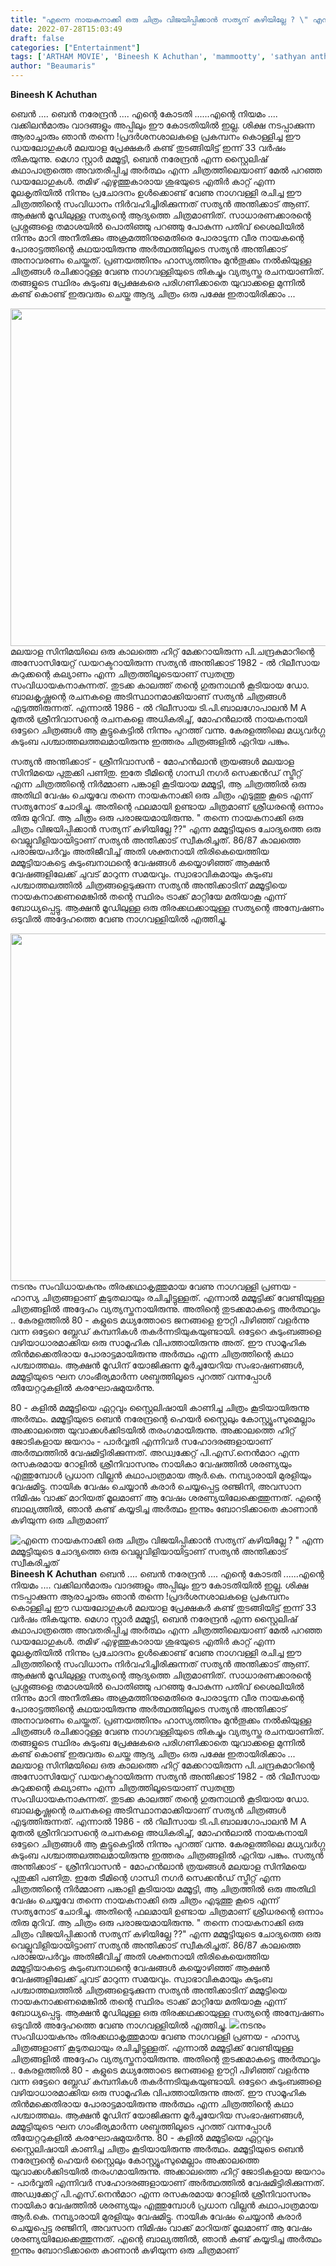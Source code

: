 ```yaml
---
title: "എന്നെ നായകനാക്കി ഒരു ചിത്രം വിജയിപ്പിക്കാൻ സത്യന് കഴിയില്ലേ ? \" എന്ന മമ്മൂട്ടിയുടെ ചോദ്യത്തെ ഒരു വെല്ലുവിളിയായിട്ടാണ് സത്യൻ അന്തിക്കാട് സ്വീകരിച്ചത്"
date: 2022-07-28T15:03:49
draft: false
categories: ["Entertainment"]
tags: ['ARTHAM MOVIE', 'Bineesh K Achuthan', 'mammootty', 'sathyan anthikad']
author: "Beaumaris"
---
```


<strong>Bineesh K Achuthan </strong>

ബെൻ .... ബെൻ നരേന്ദ്രൻ ....
എന്റെ കോടതി ......എന്റെ നിയമം .... വക്കിലൻമാരും വാദങ്ങളും അപ്പിലും ഈ കോടതിയിൽ ഇല്ല. ശിക്ഷ നടപ്പാക്കുന്ന ആരാച്ചാരും ഞാൻ തന്നെ !പ്രദർശനശാലകളെ പ്രകമ്പനം കൊള്ളിച്ച ഈ ഡയലോഗുകൾ മലയാള പ്രേക്ഷകർ കണ്ട് തുടങ്ങിയിട്ട് ഇന്ന് 33 വർഷം തികയുന്നു. മെഗാ സ്റ്റാർ മമ്മൂട്ടി, ബെൻ നരേന്ദ്രൻ എന്ന സ്റ്റൈലിഷ് കഥാപാത്രത്തെ അവതരിപ്പിച്ച അർത്ഥം എന്ന ചിത്രത്തിലെയാണ് മേൽ പറഞ്ഞ ഡയലോഗുകൾ. തമിഴ് എഴുത്തുകാരായ ശുഭയുടെ എതിർ കാറ്റ് എന്ന മൂലകൃതിയിൽ നിന്നും പ്രചോദനം ഉൾക്കൊണ്ട് വേണു നാഗവള്ളി രചിച്ച ഈ ചിത്രത്തിന്റെ സംവിധാനം നിർവഹിച്ചിരിക്കുന്നത് സത്യൻ അന്തിക്കാട് ആണ്. ആക്ഷൻ മൂഡിലുള്ള സത്യന്റെ ആദ്യത്തെ ചിത്രമാണിത്. സാധാരണക്കാരന്റെ പ്രശ്നങ്ങളെ തമാശയിൽ പൊതിഞ്ഞു പറഞ്ഞു പോകുന്ന പതിവ് ശൈലിയിൽ നിന്നും മാറി അനീതിക്കും അക്രമത്തിനുമെതിരെ പോരാടുന്ന വീര നായകന്റെ പോരാട്ടത്തിന്റെ കഥയായിരുന്നു അർത്ഥത്തിലൂടെ സത്യൻ അന്തിക്കാട് അനാവരണം ചെയ്തത്. പ്രണയത്തിനും ഹാസ്യത്തിനും മുൻതൂക്കം നൽകിയുള്ള ചിത്രങ്ങൾ രചിക്കാറുള്ള വേണു നാഗവള്ളിയുടെ തികച്ചും വ്യത്യസ്ത രചനയാണിത്. തങ്ങളുടെ സ്ഥിരം കുടുംബ പ്രേക്ഷകരെ പരിഗണിക്കാതെ യുവാക്കളെ മുന്നിൽ കണ്ട് കൊണ്ട് ഇരുവരും ചെയ്ത ആദ്യ ചിത്രം ഒരു പക്ഷേ ഇതായിരിക്കാം ...

<img class="size-full wp-image-344510 aligncenter" src="https://cdn.boolokam.com/articles/2022/07/hrhrhr-3.jpg" alt="" width="960" height="540" />മലയാള സിനിമയിലെ ഒരു കാലത്തെ ഹിറ്റ് മേക്കറായിരുന്ന പി.ചന്ദ്രകുമാറിന്റെ അസോസിയേറ്റ് ഡയറക്ടറായിരുന്ന സത്യൻ അന്തിക്കാട് 1982 - ൽ റിലീസായ കുറുക്കന്റെ കല്യാണം എന്ന ചിത്രത്തിലൂടെയാണ് സ്വതന്ത്ര സംവിധായകനാകുന്നത്. തുടക്ക കാലത്ത് തന്റെ ഗുരുനാഥൻ കൂടിയായ ഡോ. ബാലകൃഷ്ണന്റെ രചനകളെ അടിസ്ഥാനമാക്കിയാണ് സത്യൻ ചിത്രങ്ങൾ എടുത്തിരുന്നത്. എന്നാൽ 1986 - ൽ റിലീസായ ടി.പി.ബാലഗോപാലൻ M A മുതൽ ശ്രീനിവാസന്റെ രചനകളെ അധികരിച്ച്, മോഹൻലാൽ നായകനായി ഒട്ടേറെ ചിത്രങ്ങൾ ആ കൂട്ടുകെട്ടിൽ നിന്നും പുറത്ത് വന്നു. കേരളത്തിലെ മധ്യവർഗ്ഗ കുടുംബ പശ്ചാത്തലത്തലമായിരുന്നു ഇത്തരം ചിത്രങ്ങളിൽ ഏറിയ പങ്കും.

സത്യൻ അന്തിക്കാട് - ശ്രീനിവാസൻ - മോഹൻലാൻ ത്രയങ്ങൾ മലയാള സിനിമയെ പുതുക്കി പണിതു. ഇതേ ടീമിന്റെ ഗാന്ധി നഗർ സെക്കൻഡ് സ്ട്രീറ്റ് എന്ന ചിത്രത്തിന്റെ നിർമ്മാണ പങ്കാളി കൂടിയായ മമ്മൂട്ടി, ആ ചിത്രത്തിൽ ഒരു അതിഥി വേഷം ചെയ്യവേ തന്നെ നായകനാക്കി ഒരു ചിത്രം എടുത്തു കൂടെ എന്ന് സത്യനോട് ചോദിച്ചു. അതിന്റെ ഫലമായി ഉണ്ടായ ചിത്രമാണ് ശ്രീധരന്റെ ഒന്നാം തിരു മുറിവ്. ആ ചിത്രം ഒരു പരാജയമായിരുന്നു. " തന്നെ നായകനാക്കി ഒരു ചിത്രം വിജയിപ്പിക്കാൻ സത്യന് കഴിയില്ലേ ??" എന്ന മമ്മൂട്ടിയുടെ ചോദ്യത്തെ ഒരു വെല്ലുവിളിയായിട്ടാണ് സത്യൻ അന്തിക്കാട് സ്വീകരിച്ചത്. 86/87 കാലത്തെ പരാജയപർവ്വം അതിജീവിച്ച് അതി ശക്തനായി തിരികെയെത്തിയ മമ്മൂട്ടിയാകട്ടെ കുടുംബനാഥന്റെ വേഷങ്ങൾ കയ്യൊഴിഞ്ഞ് ആക്ഷൻ വേഷങ്ങളിലേക്ക് ചുവട് മാറുന്ന സമയവും. സ്വാഭാവികമായും കുടുംബ പശ്ചാത്തലത്തിൽ ചിത്രങ്ങളെടുക്കുന്ന സത്യൻ അന്തിക്കാടിന് മമ്മൂട്ടിയെ നായകനാക്കണമെങ്കിൽ തന്റെ സ്ഥിരം ട്രാക്ക് മാറ്റിയേ മതിയാകൂ എന്ന് ബോധ്യപ്പെട്ടു. ആക്ഷൻ മൂഡിലുള്ള ഒരു തിരക്കഥക്കായുള്ള സത്യന്റെ അന്വേഷണം ഒടുവിൽ അദ്ദേഹത്തെ വേണു നാഗവള്ളിയിൽ എത്തിച്ചു.

<img class="wp-image-344511 aligncenter" src="https://cdn.boolokam.com/articles/2022/07/htt-1.jpg" alt="" width="741" height="556" />നടനും സംവിധായകനും തിരക്കഥാകൃത്തുമായ വേണു നാഗവള്ളി പ്രണയ - ഹാസ്യ ചിത്രങ്ങളാണ് കൂടുതലായും രചിച്ചിട്ടുള്ളത്. എന്നാൽ മമ്മൂട്ടിക്ക് വേണ്ടിയുള്ള ചിത്രങ്ങളിൽ അദ്ദേഹം വ്യത്യസ്തനായിരുന്നു. അതിന്റെ തുടക്കമാകട്ടെ അർത്ഥവും .. കേരളത്തിൽ 80 - കളുടെ മധ്യത്തോടെ ജനങ്ങളെ ഊറ്റി പിഴിഞ്ഞ് വളർന്നു വന്ന ഒട്ടേറെ ബ്ലേഡ് കമ്പനികൾ തകർന്നടിയുകയുണ്ടായി. ഒട്ടേറെ കുടുംബങ്ങളെ വഴിയാധാരമാക്കിയ ഒരു സാമൂഹിക വിപത്തായിരുന്നു അത്. ഈ സാമൂഹിക തിൻമക്കെതിരായ പോരാട്ടമായിരുന്നു അർത്ഥം എന്ന ചിത്രത്തിന്റെ കഥാ പശ്ചാത്തലം. ആക്ഷൻ മൂഡിന് യോജിക്കുന്ന മൂർച്ചയേറിയ സംഭാഷണങ്ങൾ, മമ്മൂട്ടിയുടെ ഘന ഗാംഭീര്യമാർന്ന ശബ്ദത്തിലൂടെ പുറത്ത് വന്നപ്പോൾ തീയേറ്ററുകളിൽ കരഘോഷമുയർന്നു.

80 - കളിൽ മമ്മൂട്ടിയെ ഏറ്റവും സ്റ്റൈലിഷായി കാണിച്ച ചിത്രം കൂടിയായിരുന്നു അർത്ഥം. മമ്മൂട്ടിയുടെ ബെൻ നരേന്ദ്രന്റെ ഹെയർ സ്റ്റൈലും കോസ്റ്റ്യൂംസുമെല്ലാം അക്കാലത്തെ യുവാക്കൾക്കിടയിൽ തരംഗമായിരുന്നു. അക്കാലത്തെ ഹിറ്റ് ജോടികളായ ജയറാം - പാർവ്വതി എന്നിവർ സഹോദരങ്ങളായാണ് അർത്ഥത്തിൽ വേഷമിട്ടിരിക്കുന്നത്. അഡ്വക്കേറ്റ് പി.എസ്.നെൻമാറ എന്ന രസകരമായ റോളിൽ ശ്രീനിവാസനും നായികാ വേഷത്തിൽ ശരണ്യയും എത്തുമ്പോൾ പ്രധാന വില്ലൻ കഥാപാത്രമായ ആർ.കെ. നമ്പ്യാരായി മുരളിയും വേഷമിട്ടു. നായിക വേഷം ചെയ്യാൻ കരാർ ചെയ്യപ്പെട്ട രഞ്ജിനി, അവസാന നിമിഷം വാക്ക് മാറിയത് മൂലമാണ് ആ വേഷം ശരണ്യയിലേക്കെത്തുന്നത്. എന്റെ ബാല്യത്തിൽ, ഞാൻ കണ്ട് കയ്യടിച്ച അർത്ഥം ഇന്നും ബോറടിക്കാതെ കാണാൻ കഴിയുന്ന ഒരു ചിത്രമാണ്


![എന്നെ നായകനാക്കി ഒരു ചിത്രം വിജയിപ്പിക്കാൻ സത്യന് കഴിയില്ലേ ? " എന്ന മമ്മൂട്ടിയുടെ ചോദ്യത്തെ ഒരു വെല്ലുവിളിയായിട്ടാണ് സത്യൻ അന്തിക്കാട് സ്വീകരിച്ചത്](https://cdn.boolokam.com/articles/2022/07/hrhrhr-3.jpg)**Bineesh K Achuthan** ബെൻ .... ബെൻ നരേന്ദ്രൻ .... എന്റെ കോടതി ......എന്റെ നിയമം .... വക്കിലൻമാരും വാദങ്ങളും അപ്പിലും ഈ കോടതിയിൽ ഇല്ല. ശിക്ഷ നടപ്പാക്കുന്ന ആരാച്ചാരും ഞാൻ തന്നെ !പ്രദർശനശാലകളെ പ്രകമ്പനം കൊള്ളിച്ച ഈ ഡയലോഗുകൾ മലയാള പ്രേക്ഷകർ കണ്ട് തുടങ്ങിയിട്ട് ഇന്ന് 33 വർഷം തികയുന്നു. മെഗാ സ്റ്റാർ മമ്മൂട്ടി, ബെൻ നരേന്ദ്രൻ എന്ന സ്റ്റൈലിഷ് കഥാപാത്രത്തെ അവതരിപ്പിച്ച അർത്ഥം എന്ന ചിത്രത്തിലെയാണ് മേൽ പറഞ്ഞ ഡയലോഗുകൾ. തമിഴ് എഴുത്തുകാരായ ശുഭയുടെ എതിർ കാറ്റ് എന്ന മൂലകൃതിയിൽ നിന്നും പ്രചോദനം ഉൾക്കൊണ്ട് വേണു നാഗവള്ളി രചിച്ച ഈ ചിത്രത്തിന്റെ സംവിധാനം നിർവഹിച്ചിരിക്കുന്നത് സത്യൻ അന്തിക്കാട് ആണ്. ആക്ഷൻ മൂഡിലുള്ള സത്യന്റെ ആദ്യത്തെ ചിത്രമാണിത്. സാധാരണക്കാരന്റെ പ്രശ്നങ്ങളെ തമാശയിൽ പൊതിഞ്ഞു പറഞ്ഞു പോകുന്ന പതിവ് ശൈലിയിൽ നിന്നും മാറി അനീതിക്കും അക്രമത്തിനുമെതിരെ പോരാടുന്ന വീര നായകന്റെ പോരാട്ടത്തിന്റെ കഥയായിരുന്നു അർത്ഥത്തിലൂടെ സത്യൻ അന്തിക്കാട് അനാവരണം ചെയ്തത്. പ്രണയത്തിനും ഹാസ്യത്തിനും മുൻതൂക്കം നൽകിയുള്ള ചിത്രങ്ങൾ രചിക്കാറുള്ള വേണു നാഗവള്ളിയുടെ തികച്ചും വ്യത്യസ്ത രചനയാണിത്. തങ്ങളുടെ സ്ഥിരം കുടുംബ പ്രേക്ഷകരെ പരിഗണിക്കാതെ യുവാക്കളെ മുന്നിൽ കണ്ട് കൊണ്ട് ഇരുവരും ചെയ്ത ആദ്യ ചിത്രം ഒരു പക്ഷേ ഇതായിരിക്കാം ... മലയാള സിനിമയിലെ ഒരു കാലത്തെ ഹിറ്റ് മേക്കറായിരുന്ന പി.ചന്ദ്രകുമാറിന്റെ അസോസിയേറ്റ് ഡയറക്ടറായിരുന്ന സത്യൻ അന്തിക്കാട് 1982 - ൽ റിലീസായ കുറുക്കന്റെ കല്യാണം എന്ന ചിത്രത്തിലൂടെയാണ് സ്വതന്ത്ര സംവിധായകനാകുന്നത്. തുടക്ക കാലത്ത് തന്റെ ഗുരുനാഥൻ കൂടിയായ ഡോ. ബാലകൃഷ്ണന്റെ രചനകളെ അടിസ്ഥാനമാക്കിയാണ് സത്യൻ ചിത്രങ്ങൾ എടുത്തിരുന്നത്. എന്നാൽ 1986 - ൽ റിലീസായ ടി.പി.ബാലഗോപാലൻ M A മുതൽ ശ്രീനിവാസന്റെ രചനകളെ അധികരിച്ച്, മോഹൻലാൽ നായകനായി ഒട്ടേറെ ചിത്രങ്ങൾ ആ കൂട്ടുകെട്ടിൽ നിന്നും പുറത്ത് വന്നു. കേരളത്തിലെ മധ്യവർഗ്ഗ കുടുംബ പശ്ചാത്തലത്തലമായിരുന്നു ഇത്തരം ചിത്രങ്ങളിൽ ഏറിയ പങ്കും. സത്യൻ അന്തിക്കാട് - ശ്രീനിവാസൻ - മോഹൻലാൻ ത്രയങ്ങൾ മലയാള സിനിമയെ പുതുക്കി പണിതു. ഇതേ ടീമിന്റെ ഗാന്ധി നഗർ സെക്കൻഡ് സ്ട്രീറ്റ് എന്ന ചിത്രത്തിന്റെ നിർമ്മാണ പങ്കാളി കൂടിയായ മമ്മൂട്ടി, ആ ചിത്രത്തിൽ ഒരു അതിഥി വേഷം ചെയ്യവേ തന്നെ നായകനാക്കി ഒരു ചിത്രം എടുത്തു കൂടെ എന്ന് സത്യനോട് ചോദിച്ചു. അതിന്റെ ഫലമായി ഉണ്ടായ ചിത്രമാണ് ശ്രീധരന്റെ ഒന്നാം തിരു മുറിവ്. ആ ചിത്രം ഒരു പരാജയമായിരുന്നു. " തന്നെ നായകനാക്കി ഒരു ചിത്രം വിജയിപ്പിക്കാൻ സത്യന് കഴിയില്ലേ ??" എന്ന മമ്മൂട്ടിയുടെ ചോദ്യത്തെ ഒരു വെല്ലുവിളിയായിട്ടാണ് സത്യൻ അന്തിക്കാട് സ്വീകരിച്ചത്. 86/87 കാലത്തെ പരാജയപർവ്വം അതിജീവിച്ച് അതി ശക്തനായി തിരികെയെത്തിയ മമ്മൂട്ടിയാകട്ടെ കുടുംബനാഥന്റെ വേഷങ്ങൾ കയ്യൊഴിഞ്ഞ് ആക്ഷൻ വേഷങ്ങളിലേക്ക് ചുവട് മാറുന്ന സമയവും. സ്വാഭാവികമായും കുടുംബ പശ്ചാത്തലത്തിൽ ചിത്രങ്ങളെടുക്കുന്ന സത്യൻ അന്തിക്കാടിന് മമ്മൂട്ടിയെ നായകനാക്കണമെങ്കിൽ തന്റെ സ്ഥിരം ട്രാക്ക് മാറ്റിയേ മതിയാകൂ എന്ന് ബോധ്യപ്പെട്ടു. ആക്ഷൻ മൂഡിലുള്ള ഒരു തിരക്കഥക്കായുള്ള സത്യന്റെ അന്വേഷണം ഒടുവിൽ അദ്ദേഹത്തെ വേണു നാഗവള്ളിയിൽ എത്തിച്ചു. ![](https://cdn.boolokam.com/articles/2022/07/htt-1.jpg)നടനും സംവിധായകനും തിരക്കഥാകൃത്തുമായ വേണു നാഗവള്ളി പ്രണയ - ഹാസ്യ ചിത്രങ്ങളാണ് കൂടുതലായും രചിച്ചിട്ടുള്ളത്. എന്നാൽ മമ്മൂട്ടിക്ക് വേണ്ടിയുള്ള ചിത്രങ്ങളിൽ അദ്ദേഹം വ്യത്യസ്തനായിരുന്നു. അതിന്റെ തുടക്കമാകട്ടെ അർത്ഥവും .. കേരളത്തിൽ 80 - കളുടെ മധ്യത്തോടെ ജനങ്ങളെ ഊറ്റി പിഴിഞ്ഞ് വളർന്നു വന്ന ഒട്ടേറെ ബ്ലേഡ് കമ്പനികൾ തകർന്നടിയുകയുണ്ടായി. ഒട്ടേറെ കുടുംബങ്ങളെ വഴിയാധാരമാക്കിയ ഒരു സാമൂഹിക വിപത്തായിരുന്നു അത്. ഈ സാമൂഹിക തിൻമക്കെതിരായ പോരാട്ടമായിരുന്നു അർത്ഥം എന്ന ചിത്രത്തിന്റെ കഥാ പശ്ചാത്തലം. ആക്ഷൻ മൂഡിന് യോജിക്കുന്ന മൂർച്ചയേറിയ സംഭാഷണങ്ങൾ, മമ്മൂട്ടിയുടെ ഘന ഗാംഭീര്യമാർന്ന ശബ്ദത്തിലൂടെ പുറത്ത് വന്നപ്പോൾ തീയേറ്ററുകളിൽ കരഘോഷമുയർന്നു. 80 - കളിൽ മമ്മൂട്ടിയെ ഏറ്റവും സ്റ്റൈലിഷായി കാണിച്ച ചിത്രം കൂടിയായിരുന്നു അർത്ഥം. മമ്മൂട്ടിയുടെ ബെൻ നരേന്ദ്രന്റെ ഹെയർ സ്റ്റൈലും കോസ്റ്റ്യൂംസുമെല്ലാം അക്കാലത്തെ യുവാക്കൾക്കിടയിൽ തരംഗമായിരുന്നു. അക്കാലത്തെ ഹിറ്റ് ജോടികളായ ജയറാം - പാർവ്വതി എന്നിവർ സഹോദരങ്ങളായാണ് അർത്ഥത്തിൽ വേഷമിട്ടിരിക്കുന്നത്. അഡ്വക്കേറ്റ് പി.എസ്.നെൻമാറ എന്ന രസകരമായ റോളിൽ ശ്രീനിവാസനും നായികാ വേഷത്തിൽ ശരണ്യയും എത്തുമ്പോൾ പ്രധാന വില്ലൻ കഥാപാത്രമായ ആർ.കെ. നമ്പ്യാരായി മുരളിയും വേഷമിട്ടു. നായിക വേഷം ചെയ്യാൻ കരാർ ചെയ്യപ്പെട്ട രഞ്ജിനി, അവസാന നിമിഷം വാക്ക് മാറിയത് മൂലമാണ് ആ വേഷം ശരണ്യയിലേക്കെത്തുന്നത്. എന്റെ ബാല്യത്തിൽ, ഞാൻ കണ്ട് കയ്യടിച്ച അർത്ഥം ഇന്നും ബോറടിക്കാതെ കാണാൻ കഴിയുന്ന ഒരു ചിത്രമാണ്
